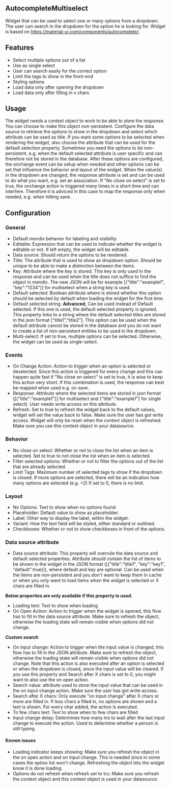 ## AutocompleteMultiselect
Widget that can be used to select one or many options from a dropdown. The user can search in the dropdown for the option he is looking for. Widget is based on https://material-ui.com/components/autocomplete/.

## Features
- Select multiple options out of a list
- Use as single select
- User can search easily for the correct option
- Limit the tags to show in the front-end
- Styling options
- Load data only after opening the dropdown
- Load data only after filling in x chars

## Usage
The widget needs a context object to work to be able to store the response. You can choose to make this object non-persistent. Configure the data source to retrieve the options to show in the dropdown and select which attribute can be used as title. If you want some options to be selected when rendering the widget, also choose the attribute that can be used for the default selection property. Sometimes you need the options to be non-persistent, e.g. when the default selected attribute is user specific and can therefore not be stored in the database. After these options are configured, the onchange event can be setup when needed and other options can be set that influence the behavior and layout of the widget. When the value(s) in the dropdown are changed, the response attribute is set and can be used to do what you want, e.g. set an association. If "No close on select" is set to true, the onchange action is triggered many times in a short time and can interfere. Therefore it is adviced in this case to map the response only when needed, e.g. when hitting save.

## Configuration
### General
- Default mendix behavior for labeling and visibility.
- Editable: Expression that can be used to indicate whether the widget is editable or not. If left empty, the widget will be editable.
- Data source: Should return the options to be rendered.
- Title: The attribute that is used to show as dropdown option. Should be unique to be able to make a distinction between the items.
- Key: Attribute where the key is stored. This key is only used in the response and can be used when the title does not suffice to find the object in mendix. The new JSON will be for example [{"title":"example1", "key":"1234"}] for multiselect when a string key is used.
- Default selected: Boolean attribute where is stored whether this option should be selected by default when loading the widget for the first time.
- Default selected string: **Advanced,** Can be used instead of Default selected. If this one is used, the default selected property is ignored. This property links to a string where the default selected titles are stored in the json format ["title1","title2"]. This option can be used when the default attribute cannot be stored in the database and you do not want to create a list of non-persistent entities to be used in the dropdown.
- Multi-select: If set to true, multiple options can be selected. Otherwise, the widget can be used as single-select.

### Events
- On Change Action: Action to trigger when an option is selected or deselected. Since this action is triggered for every change and this can happen quite fast if "No close on select" is set to true, it is wise to keep this action very short. If this combination is used, the response can best be mapped when used e.g. on save.
- Response: Attribute where the selected items are stored in json format ([{"title":"example1"}] for multiselect and {"title":"example1"} for single select). User needs write access on this attribute.
- Refresh: Set to true to refresh the widget back to the default values, widget will set the value back to false. Make sure the user has got write access. Widget will only be reset when the context object is refreshed. Make sure you use this context object in your datasource.


### Behavior
- No close on select: Whether or not to close the list when an item is selected. Set to true to not close the list when an item is selected.
- Filter selected options: Whether or not to filter the options out of the list that are already selected.
- Limit Tags: Maximum number of selected tags to show if the dropdown is closed. If more options are selected, there will be an indication how many options are selected (e.g. +2) If set to 0, there is no limit.

### Layout
- No Options: Text to show when no options found.
- Placeholder: Default value to show as placeholder.
- Label: Other way to display the label, within the widget.
- Variant: How the text field will be styled, either standard or outlined.
- Checkboxes: Whether or not to show checkboxes in front of the options.

### Data source attribute
- Data source attribute: This property will overrule the data source and default selected properties. Attribute should contain the list of items to be shown in the widget in the JSON format ([{"title":"title1", "key":"key1", "default":true}]), where default and key are optional.
Can be used when the items are non-persistent and you don't want to keep them in cache or when you only want to load items when the widget is selected or X chars are filled in.

****Below properties are only available if this property is used.****
- Loading text: Text to show when loading
- On Open Action: Action to trigger when the widget is opened, this flow has to fill in the data source attribute. Make sure to refresh the object, otherwise the loading state will remain visible when options did not change.

**_Custom search_**
- On input change: Action to trigger when the input value is changed, this flow has to fill in the JSON attribute. Make sure to refresh the object, otherwise the loading state will remain visible when options did not change. Note that this action is also executed after an option is selected or when the dropdown is closed, since the input value will be cleared. 
If you use this property and Search after X chars is set to 0, you might want to also use the on open action.
- Search value: attribute used to store the input value that can be used in the on input change action. Make sure the user has got write access.
- Search after X chars: Only execute "on input change" after X chars or more are filled in. If less chars a filled in, no options are shown and a text is shown. For every char added, the action is executed.
- To few chars text: Text to show when to few chars are filled
- Input change delay: Determines how many ms to wait after the last input change to execute the action. Used to determine whether a person is still typing.

#### Known issues
- Loading indicator keeps showing: Make sure you refresh the object in the on open action and on input change. This is needed since in some cases the option list won't change. Refreshing the object lets the widget know it is done loading.
- Options do not refresh when refresh set to tru: Make sure you refresh the context object and this context object is used in your datasource.
